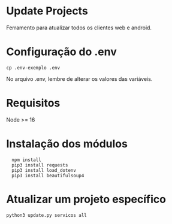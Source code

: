 # Update Projects
Ferramento para atualizar todos os clientes web e android.
##

# Configuração do .env
```
cp .env-exemplo .env
```
No arquivo .env, lembre de alterar os valores das variáveis.

# Requisitos
Node >= 16 

# Instalação dos módulos
```
  npm install 
  pip3 install requests
  pip3 install load_dotenv
  pip3 install beautifulsoup4
```

# Atualizar um projeto específico

```
python3 update.py servicos all
```